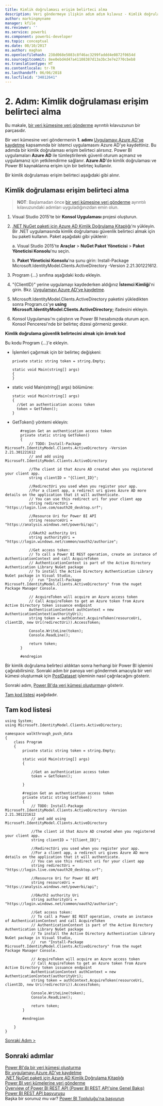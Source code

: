 ```yaml
---
title: Kimlik doğrulaması erişim belirteci alma
description: Veri göndermeye ilişkin adım adım kılavuz - Kimlik doğrulaması erişim belirteci alma
author: markingmyname
manager: kfile
ms.reviewer: ''
ms.service: powerbi
ms.component: powerbi-developer
ms.topic: conceptual
ms.date: 08/10/2017
ms.author: maghan
ms.openlocfilehash: 238d068e5083c8f46ac3299faddd4e0872f0654d
ms.sourcegitcommit: 8ee0ebd4d47a41108387d13a3bc3e7e2770cbeb8
ms.translationtype: HT
ms.contentlocale: tr-TR
ms.lasthandoff: 06/06/2018
ms.locfileid: "34812641"
---
```

# <a name="step-2-get-an-authentication-access-token"></a>2. Adım: Kimlik doğrulaması erişim belirteci alma
Bu makale, [bir veri kümesine veri gönderme](walkthrough-push-data.md) ayrıntılı kılavuzunun bir parçasıdır.

Bir veri kümesine veri göndermenin **1. adımı** [Uygulamayı Azure AD'ye kaydetme](walkthrough-push-data-register-app-with-azure-ad.md) kapsamında bir istemci uygulamasını Azure AD'ye kaydettiniz. Bu adımda bir kimlik doğrulaması erişim belirteci alırsınız. Power BI uygulamaları **Azure AD** ile tümleştirilerek güvenli oturum açmanız ve uygulamanız için yetkilendirme sağlanır. **Azure AD**'de kimlik doğrulaması ve Power BI kaynaklarına erişim için bir belirteç kullanılır.

Bir kimlik doğrulaması erişim belirteci aşağıdaki gibi alınır.

## <a name="get-an-authentication-access-token"></a>Kimlik doğrulaması erişim belirteci alma
> **NOT**: Başlamadan önce [bir veri kümesine veri gönderme](walkthrough-push-data.md) ayrıntılı kılavuzundaki adımları uyguladığınızdan emin olun.
> 
> 

1. Visual Studio 2015'te bir **Konsol Uygulaması** projesi oluşturun.
2. [.NET NuGet paketi için Azure AD Kimlik Doğrulama Kitaplığı](https://www.nuget.org/packages/Microsoft.IdentityModel.Clients.ActiveDirectory/)'nı yükleyin. Bir .NET uygulamasında kimlik doğrulaması güvenlik belirteci almak için bu paketi kullanın. Paket aşağıdaki gibi yüklenir:
   
     a. Visual Studio 2015'te **Araçlar** > **NuGet Paket Yöneticisi** > **Paket Yöneticisi Konsolu**'nu seçin.
   
     b. **Paket Yöneticisi Konsolu**'na şunu girin: Install-Package Microsoft.IdentityModel.Clients.ActiveDirectory -Version 2.21.301221612.
3. Program {...} sınıfına aşağıdaki kodu ekleyin.
4. "{ClientID}" yerine uygulamayı kaydederken aldığınız **İstemci Kimliği**'ni girin. Bkz. [Uygulamayı Azure AD'ye kaydetme](walkthrough-push-data-register-app-with-azure-ad.md).
5. Microsoft.IdentityModel.Clients.ActiveDirectory paketini yükledikten sonra Program.cs'ye **using Microsoft.IdentityModel.Clients.ActiveDirectory;** ifadesini ekleyin.
6. Konsol Uygulaması'nı çalıştırın ve Power BI hesabınızda oturum açın. Konsol Penceresi'nde bir belirteç dizesi görmeniz gerekir.

**Kimlik doğrulama güvenlik belirtecini almak için örnek kod**

Bu kodu Program {...}'e ekleyin.

* İşlemleri çağırmak için bir belirteç değişkeni:
  
  ```
  private static string token = string.Empty;
  
  static void Main(string[] args)
  {
  }
  ```
* static void Main(string[] args) bölümüne:
  
  ```
  static void Main(string[] args)
  {
    //Get an authentication access token
    token = GetToken();
  }
  ```
* GetToken() yöntemi ekleyin:

```
       #region Get an authentication access token
       private static string GetToken()
       {
           // TODO: Install-Package Microsoft.IdentityModel.Clients.ActiveDirectory -Version 2.21.301221612
           // and add using Microsoft.IdentityModel.Clients.ActiveDirectory

           //The client id that Azure AD created when you registered your client app.
           string clientID = "{Client_ID}";

           //RedirectUri you used when you register your app.
           //For a client app, a redirect uri gives Azure AD more details on the application that it will authenticate.
           // You can use this redirect uri for your client app
           string redirectUri = "https://login.live.com/oauth20_desktop.srf";

           //Resource Uri for Power BI API
           string resourceUri = "https://analysis.windows.net/powerbi/api";

           //OAuth2 authority Uri
           string authorityUri = "https://login.windows.net/common/oauth2/authorize";

           //Get access token:
           // To call a Power BI REST operation, create an instance of AuthenticationContext and call AcquireToken
           // AuthenticationContext is part of the Active Directory Authentication Library NuGet package
           // To install the Active Directory Authentication Library NuGet package in Visual Studio,
           //  run "Install-Package Microsoft.IdentityModel.Clients.ActiveDirectory" from the nuget Package Manager Console.

           // AcquireToken will acquire an Azure access token
           // Call AcquireToken to get an Azure token from Azure Active Directory token issuance endpoint
           AuthenticationContext authContext = new AuthenticationContext(authorityUri);
           string token = authContext.AcquireToken(resourceUri, clientID, new Uri(redirectUri)).AccessToken;

           Console.WriteLine(token);
           Console.ReadLine();

           return token;
       }

       #endregion
```

Bir kimlik doğrulama belirteci aldıktan sonra herhangi bir Power BI işlemini çağırabilirsiniz. Sonraki adım bir panoya veri göndermek amacıyla bir veri kümesi oluşturmak için [PostDataset](https://docs.microsoft.com/rest/api/power-bi/pushdatasets) işleminin nasıl çağrılacağını gösterir.

Sonraki adım, [Power BI'da veri kümesi oluşturma](walkthrough-push-data-create-dataset.md)yı gösterir.

[Tam kod listesi](#code) aşağıdadır.

<a name="code"/>

## <a name="complete-code-listing"></a>Tam kod listesi
    using System;
    using Microsoft.IdentityModel.Clients.ActiveDirectory;

    namespace walkthrough_push_data
    {
        class Program
        {
            private static string token = string.Empty;

            static void Main(string[] args)
            {

                //Get an authentication access token
                token = GetToken();

            }

            #region Get an authentication access token
            private static string GetToken()
            {
                // TODO: Install-Package Microsoft.IdentityModel.Clients.ActiveDirectory -Version 2.21.301221612
                // and add using Microsoft.IdentityModel.Clients.ActiveDirectory

                //The client id that Azure AD created when you registered your client app.
                string clientID = "{Client_ID}";

                //RedirectUri you used when you register your app.
                //For a client app, a redirect uri gives Azure AD more details on the application that it will authenticate.
                // You can use this redirect uri for your client app
                string redirectUri = "https://login.live.com/oauth20_desktop.srf";

                //Resource Uri for Power BI API
                string resourceUri = "https://analysis.windows.net/powerbi/api";

                //OAuth2 authority Uri
                string authorityUri = "https://login.windows.net/common/oauth2/authorize";

                //Get access token:
                // To call a Power BI REST operation, create an instance of AuthenticationContext and call AcquireToken
                // AuthenticationContext is part of the Active Directory Authentication Library NuGet package
                // To install the Active Directory Authentication Library NuGet package in Visual Studio,
                //  run "Install-Package Microsoft.IdentityModel.Clients.ActiveDirectory" from the nuget Package Manager Console.

                // AcquireToken will acquire an Azure access token
                // Call AcquireToken to get an Azure token from Azure Active Directory token issuance endpoint
                AuthenticationContext authContext = new AuthenticationContext(authorityUri);
                string token = authContext.AcquireToken(resourceUri, clientID, new Uri(redirectUri)).AccessToken;

                Console.WriteLine(token);
                Console.ReadLine();

                return token;
            }

            #endregion

        }
    }


[Sonraki Adım >](walkthrough-push-data-create-dataset.md)

## <a name="next-steps"></a>Sonraki adımlar
[Power BI'da bir veri kümesi oluşturma](walkthrough-push-data-create-dataset.md)  
[Bir uygulamayı Azure AD'ye kaydetme](walkthrough-push-data-register-app-with-azure-ad.md)  
[.NET NuGet paketi için Azure AD Kimlik Doğrulama Kitaplığı](https://www.nuget.org/packages/Microsoft.IdentityModel.Clients.ActiveDirectory/)  
[Power BI veri kümelerine veri gönderme](walkthrough-push-data.md)  
[Overview of Power BI REST API (Power BI REST API'sine Genel Bakış)](overview-of-power-bi-rest-api.md)  
[Power BI REST API başvurusu](https://docs.microsoft.com/rest/api/power-bi/)  
Başka bir sorunuz mu var? [Power BI Topluluğu'na başvurun](http://community.powerbi.com/)

